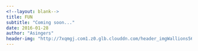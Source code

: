 ```yaml
---
<!--layout: blank-->
title: FUN
subtitle: "Coming soon..."
date: 2016-01-28
author: "Asingers"
header-img: "http://7xqmgj.com1.z0.glb.clouddn.com/header_imgWallions5635.jpg"
---
```

